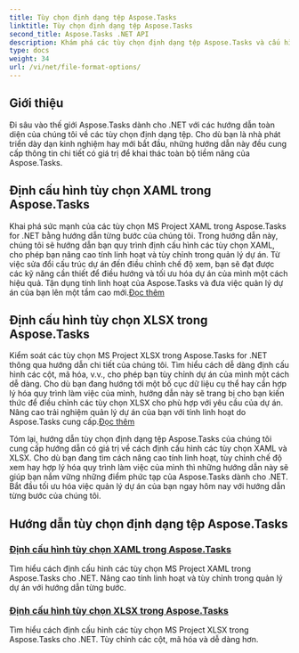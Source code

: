 ```yaml
---
title: Tùy chọn định dạng tệp Aspose.Tasks
linktitle: Tùy chọn định dạng tệp Aspose.Tasks
second_title: Aspose.Tasks .NET API
description: Khám phá các tùy chọn định dạng tệp Aspose.Tasks và cấu hình thành thạo các tùy chọn XAML & XLSX trong Aspose.Tasks .NET. Nâng cao khả năng quản lý dự án với các mẹo tùy chỉnh.
type: docs
weight: 34
url: /vi/net/file-format-options/
---
```


## Giới thiệu

Đi sâu vào thế giới Aspose.Tasks dành cho .NET với các hướng dẫn toàn diện của chúng tôi về các tùy chọn định dạng tệp. Cho dù bạn là nhà phát triển dày dạn kinh nghiệm hay mới bắt đầu, những hướng dẫn này đều cung cấp thông tin chi tiết có giá trị để khai thác toàn bộ tiềm năng của Aspose.Tasks.

## Định cấu hình tùy chọn XAML trong Aspose.Tasks

 Khai phá sức mạnh của các tùy chọn MS Project XAML trong Aspose.Tasks for .NET bằng hướng dẫn từng bước của chúng tôi. Trong hướng dẫn này, chúng tôi sẽ hướng dẫn bạn quy trình định cấu hình các tùy chọn XAML, cho phép bạn nâng cao tính linh hoạt và tùy chỉnh trong quản lý dự án. Từ việc sửa đổi cấu trúc dự án đến điều chỉnh chế độ xem, bạn sẽ đạt được các kỹ năng cần thiết để điều hướng và tối ưu hóa dự án của mình một cách hiệu quả. Tận dụng tính linh hoạt của Aspose.Tasks và đưa việc quản lý dự án của bạn lên một tầm cao mới.[Đọc thêm](./configuring-xaml-options/)

## Định cấu hình tùy chọn XLSX trong Aspose.Tasks

Kiểm soát các tùy chọn MS Project XLSX trong Aspose.Tasks for .NET thông qua hướng dẫn chi tiết của chúng tôi. Tìm hiểu cách dễ dàng định cấu hình các cột, mã hóa, v.v., cho phép bạn tùy chỉnh dự án của mình một cách dễ dàng. Cho dù bạn đang hướng tới một bố cục dữ liệu cụ thể hay cần hợp lý hóa quy trình làm việc của mình, hướng dẫn này sẽ trang bị cho bạn kiến thức để điều chỉnh các tùy chọn XLSX cho phù hợp với yêu cầu của dự án. Nâng cao trải nghiệm quản lý dự án của bạn với tính linh hoạt do Aspose.Tasks cung cấp.[Đọc thêm](./configuring-xlsx-options/)

Tóm lại, hướng dẫn tùy chọn định dạng tệp Aspose.Tasks của chúng tôi cung cấp hướng dẫn có giá trị về cách định cấu hình các tùy chọn XAML và XLSX. Cho dù bạn đang tìm cách nâng cao tính linh hoạt, tùy chỉnh chế độ xem hay hợp lý hóa quy trình làm việc của mình thì những hướng dẫn này sẽ giúp bạn nắm vững những điểm phức tạp của Aspose.Tasks dành cho .NET. Bắt đầu tối ưu hóa việc quản lý dự án của bạn ngay hôm nay với hướng dẫn từng bước của chúng tôi.

## Hướng dẫn tùy chọn định dạng tệp Aspose.Tasks
### [Định cấu hình tùy chọn XAML trong Aspose.Tasks](./configuring-xaml-options/)
Tìm hiểu cách định cấu hình các tùy chọn MS Project XAML trong Aspose.Tasks cho .NET. Nâng cao tính linh hoạt và tùy chỉnh trong quản lý dự án với hướng dẫn từng bước.
### [Định cấu hình tùy chọn XLSX trong Aspose.Tasks](./configuring-xlsx-options/)
Tìm hiểu cách định cấu hình các tùy chọn MS Project XLSX trong Aspose.Tasks cho .NET. Tùy chỉnh các cột, mã hóa và dễ dàng hơn.